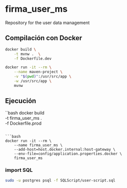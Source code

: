 # firma_user_ms
Repository for the user data management

## Compilación con Docker
```bash
docker build \
    -t mvnw .  \
    -f Dockerfile.dev
```

```bash    
docker run -it --rm \
    --name maven-project \
    -v "$(pwd)":/usr/src/app \
    -w /usr/src/app \
    mvnw
```

## Ejecución
``bash
docker build \
    -t firma_user_ms .  \
    -f Dockerfile.prod
```

```bash    
docker run -it --rm \
    --name firma_user_ms \
    --add-host=host.docker.internal:host-gateway \
    --env-file=config/application.properties.docker \
    firma_user_ms
```

### import SQL
```bash
sudo -u postgres psql -f SQLScript/user-script.sql
```